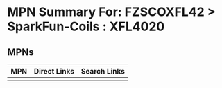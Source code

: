 



# MPN Summary For: FZSCOXFL42 > SparkFun-Coils : XFL4020

## MPNs
  

|MPN|Direct Links|Search Links|
| :--- | :--- | :--- |
||||
